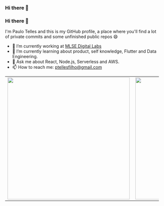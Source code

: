 ### Hi there 👋

<!--
**ptlls/ptlls** is a ✨ _special_ ✨ repository because its `README.md` (this file) appears on your GitHub profile.

Here are some ideas to get you started:

- 🔭 I’m currently working on ...
- 🌱 I’m currently learning ...
- 👯 I’m looking to collaborate on ...
- 🤔 I’m looking for help with ...
- 💬 Ask me about ...
- 📫 How to reach me: ...
- 😄 Pronouns: ...
- ⚡ Fun fact: ...
-->

### Hi there 👋

I'm Paulo Telles and this is my GitHub profile, a place where you'll find a lot of private commits and some unfinished public repos 😄

- 🔭  I’m currently working at [MLSE Digital Labs](https://github.com/mlsedigital)
- 🌱  I’m currently learning about product, self knowledge, Flutter and Data Engineering.
- 💬  Ask me about React, Node.js, Serverless and AWS.
- 📫  How to reach me: ptellesfilho@gmail.com


<center>
<table>
    <tr>
        <td><img width="400px" align="left" src="https://github-readme-stats.vercel.app/api?username=ptlls&theme=vue&count_private=true"/></td>
        <td><img width="400px" align="left" src="https://github-readme-stats.vercel.app/api/top-langs/?username=ptlls&hide=html&layout=compact&theme=vue&count_private=true" /></td>
    </tr>   
</table>
</center> 
